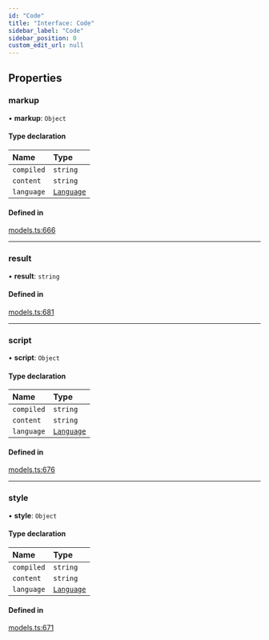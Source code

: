 ```yaml
---
id: "Code"
title: "Interface: Code"
sidebar_label: "Code"
sidebar_position: 0
custom_edit_url: null
---
```


## Properties

### markup

• **markup**: `Object`

#### Type declaration

| Name | Type |
| :------ | :------ |
| `compiled` | `string` |
| `content` | `string` |
| `language` | [`Language`](../modules.md#language) |

#### Defined in

[models.ts:666](https://github.com/live-codes/livecodes/blob/78947ee/src/lib/models.ts#L666)

___

### result

• **result**: `string`

#### Defined in

[models.ts:681](https://github.com/live-codes/livecodes/blob/78947ee/src/lib/models.ts#L681)

___

### script

• **script**: `Object`

#### Type declaration

| Name | Type |
| :------ | :------ |
| `compiled` | `string` |
| `content` | `string` |
| `language` | [`Language`](../modules.md#language) |

#### Defined in

[models.ts:676](https://github.com/live-codes/livecodes/blob/78947ee/src/lib/models.ts#L676)

___

### style

• **style**: `Object`

#### Type declaration

| Name | Type |
| :------ | :------ |
| `compiled` | `string` |
| `content` | `string` |
| `language` | [`Language`](../modules.md#language) |

#### Defined in

[models.ts:671](https://github.com/live-codes/livecodes/blob/78947ee/src/lib/models.ts#L671)
